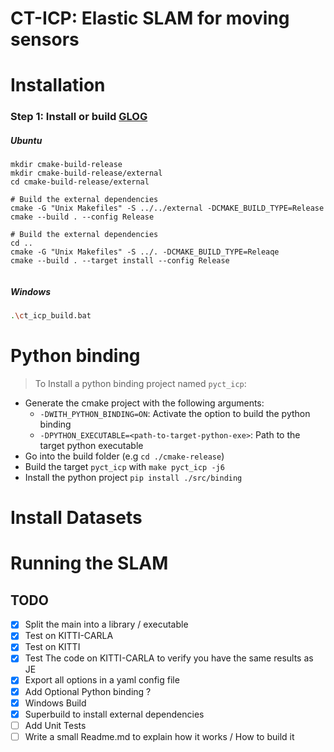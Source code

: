 # CT-ICP: Elastic SLAM for moving sensors

# Installation

### Step 1: Install or build [GLOG](https://github.com/google/glog)

##### Ubuntu

```
mkdir cmake-build-release 
mkdir cmake-build-release/external
cd cmake-build-release/external

# Build the external dependencies 
cmake -G "Unix Makefiles" -S ../../external -DCMAKE_BUILD_TYPE=Release
cmake --build . --config Release

# Build the external dependencies 
cd ..
cmake -G "Unix Makefiles" -S ../. -DCMAKE_BUILD_TYPE=Releaqe
cmake --build . --target install --config Release


```

##### Windows 
```bash
.\ct_icp_build.bat
 ```

# Python binding

> To Install a python binding project named `pyct_icp`:

- Generate the cmake project with the following arguments:
    - `-DWITH_PYTHON_BINDING=ON`: Activate the option to build the python binding
    - `-DPYTHON_EXECUTABLE=<path-to-target-python-exe>`: Path to the target python executable
- Go into the build folder (e.g `cd ./cmake-release`)
- Build the target `pyct_icp` with `make pyct_icp -j6`
- Install the python project `pip install ./src/binding`

# Install Datasets

# Running the SLAM

## TODO

- [x] Split the main into a library / executable
- [x] Test on KITTI-CARLA
- [x] Test on KITTI
- [x] Test The code on KITTI-CARLA to verify you have the same results as JE
- [x] Export all options in a yaml config file
- [x] Add Optional Python binding ?
- [x] Windows Build
- [x] Superbuild to install external dependencies
- [ ] Add Unit Tests
- [ ] Write a small Readme.md to explain how it works / How to build it
